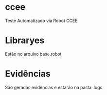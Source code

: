 # ccee
Teste Automatizado via Robot CCEE

# Libraryes
Estão no arquivo base.robot

# Evidências
São geradas evidências e estarão na pasta .logs
